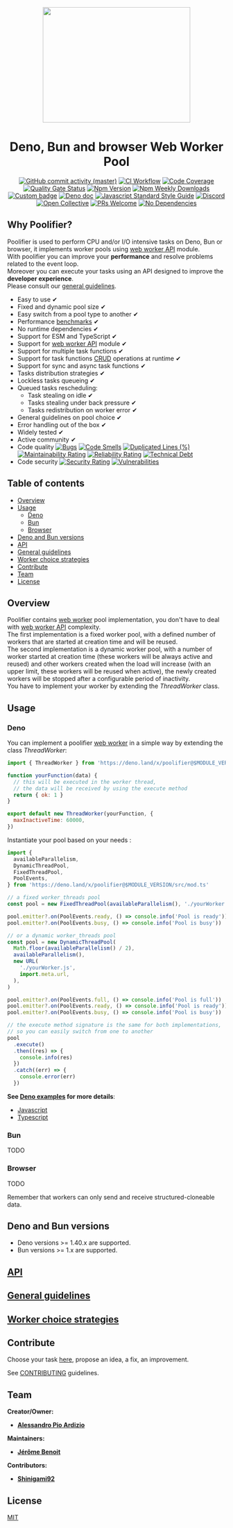 <div align="center">
  <img src="./images/logo.png" width="340px" height="266px"/>
</div>

<div align="center">

# Deno, Bun and browser Web Worker Pool

</div>

<div align="center">

[![GitHub commit activity (master)](https://img.shields.io/github/commit-activity/m/poolifier/poolifier-web-worker/master?color=brightgreen&logo=github)](https://github.com/poolifier/poolifier-web-worker/graphs/commit-activity)
[![CI Workflow](https://github.com/poolifier/poolifier-web-worker/actions/workflows/ci.yml/badge.svg)](https://github.com/poolifier/poolifier-web-worker/actions/workflows/ci.yml)
[![Code Coverage](https://sonarcloud.io/api/project_badges/measure?project=poolifier_poolifier-web-worker&metric=coverage)](https://sonarcloud.io/dashboard?id=poolifier_poolifier-web-worker)
[![Quality Gate Status](https://sonarcloud.io/api/project_badges/measure?project=poolifier_poolifier-web-worker&metric=alert_status)](https://sonarcloud.io/dashboard?id=poolifier_poolifier-web-worker)
[![Npm Version](https://badgen.net/npm/v/poolifier-web-worker?icon=npm)](https://www.npmjs.com/package/poolifier-web-worker)
[![Npm Weekly Downloads](https://badgen.net/npm/dw/poolifier-web-worker?icon=npm)](https://www.npmjs.com/package/poolifier-web-worker)
[![Custom badge](https://img.shields.io/endpoint?url=https%3A%2F%2Fdeno-visualizer.danopia.net%2Fshields%2Flatest-version%2Fx%2Fpoolifier%2Fmod.ts)](https://deno.land/x/poolifier/src/mod.ts)
[![Deno doc](https://doc.deno.land/badge.svg)](https://deno.land/x/poolifier/src/mod.ts)
[![Javascript Standard Style Guide](<https://badgen.net/static/code style/standard/green>)](https://standardjs.com)
[![Discord](https://badgen.net/discord/online-members/vXxZhyb3b6?icon=discord&label=discord&color=green)](https://discord.gg/vXxZhyb3b6)
[![Open Collective](https://opencollective.com/poolifier/tiers/badge.svg)](https://opencollective.com/poolifier)
[![PRs Welcome](https://badgen.net/static/PRs/welcome/green)](https://makeapullrequest.com)
[![No Dependencies](<https://badgen.net/static/dependencies/no dependencies/green>)](https://badgen.net/static/dependencies/nodependencies/green)

</div>

## Why Poolifier?

Poolifier is used to perform CPU and/or I/O intensive tasks on Deno, Bun or
browser, it implements worker pools using
[web worker API](https://developer.mozilla.org/en-US/docs/Web/API/Web_Workers_API)
module.\
With poolifier you can improve your **performance** and resolve problems related
to the event loop.\
Moreover you can execute your tasks using an API designed to improve the
**developer experience**.\
Please consult our [general guidelines](#general-guidelines).

- Easy to use ✔
- Fixed and dynamic pool size ✔
- Easy switch from a pool type to another ✔
- Performance [benchmarks](./benchmarks/README.md) ✔
- No runtime dependencies ✔
- Support for ESM and TypeScript ✔
- Support for
  [web worker API](https://developer.mozilla.org/en-US/docs/Web/API/Web_Workers_API)
  module ✔
- Support for multiple task functions ✔
- Support for task functions
  [CRUD](https://en.wikipedia.org/wiki/Create,_read,_update_and_delete)
  operations at runtime ✔
- Support for sync and async task functions ✔
- Tasks distribution strategies ✔
- Lockless tasks queueing ✔
- Queued tasks rescheduling:
  - Task stealing on idle ✔
  - Tasks stealing under back pressure ✔
  - Tasks redistribution on worker error ✔
- General guidelines on pool choice ✔
- Error handling out of the box ✔
- Widely tested ✔
- Active community ✔
- Code quality
  [![Bugs](https://sonarcloud.io/api/project_badges/measure?project=poolifier_poolifier-web-worker&metric=bugs)](https://sonarcloud.io/dashboard?id=poolifier_poolifier-web-worker)
  [![Code Smells](https://sonarcloud.io/api/project_badges/measure?project=poolifier_poolifier-web-worker&metric=code_smells)](https://sonarcloud.io/dashboard?id=poolifier_poolifier-web-worker)
  [![Duplicated Lines (%)](https://sonarcloud.io/api/project_badges/measure?project=poolifier_poolifier-web-worker&metric=duplicated_lines_density)](https://sonarcloud.io/dashboard?id=poolifier_poolifier-web-worker)
  [![Maintainability Rating](https://sonarcloud.io/api/project_badges/measure?project=poolifier_poolifier-web-worker&metric=sqale_rating)](https://sonarcloud.io/dashboard?id=poolifier_poolifier-web-worker)
  [![Reliability Rating](https://sonarcloud.io/api/project_badges/measure?project=poolifier_poolifier-web-worker&metric=reliability_rating)](https://sonarcloud.io/dashboard?id=poolifier_poolifier-web-worker)
  [![Technical Debt](https://sonarcloud.io/api/project_badges/measure?project=poolifier_poolifier-web-worker&metric=sqale_index)](https://sonarcloud.io/dashboard?id=poolifier_poolifier-web-worker)
- Code security
  [![Security Rating](https://sonarcloud.io/api/project_badges/measure?project=poolifier_poolifier-web-worker&metric=security_rating)](https://sonarcloud.io/dashboard?id=poolifier_poolifier-web-worker)
  [![Vulnerabilities](https://sonarcloud.io/api/project_badges/measure?project=poolifier_poolifier-web-worker&metric=vulnerabilities)](https://sonarcloud.io/dashboard?id=poolifier_poolifier-web-worker)

## Table of contents

- [Overview](#overview)
- [Usage](#usage)
  - [Deno](#deno)
  - [Bun](#bun)
  - [Browser](#browser)
- [Deno and Bun versions](#deno-and-bun-versions)
- [API](#api)
- [General guidelines](#general-guidelines)
- [Worker choice strategies](#worker-choice-strategies)
- [Contribute](#contribute)
- [Team](#team)
- [License](#license)

## Overview

Poolifier contains
[web worker](https://developer.mozilla.org/en-US/docs/Web/API/Worker/Worker)
pool implementation, you don't have to deal with
[web worker API](https://developer.mozilla.org/en-US/docs/Web/API/Web_Workers_API)
complexity.\
The first implementation is a fixed worker pool, with a defined number of
workers that are started at creation time and will be reused.\
The second implementation is a dynamic worker pool, with a number of worker
started at creation time (these workers will be always active and reused) and
other workers created when the load will increase (with an upper limit, these
workers will be reused when active), the newly created workers will be stopped
after a configurable period of inactivity.\
You have to implement your worker by extending the _ThreadWorker_ class.

## Usage

### Deno

You can implement a poolifier
[web worker](https://developer.mozilla.org/en-US/docs/Web/API/Worker/Worker) in
a simple way by extending the class _ThreadWorker_:

```js
import { ThreadWorker } from 'https://deno.land/x/poolifier@$MODULE_VERSION/src/mod.ts'

function yourFunction(data) {
  // this will be executed in the worker thread,
  // the data will be received by using the execute method
  return { ok: 1 }
}

export default new ThreadWorker(yourFunction, {
  maxInactiveTime: 60000,
})
```

Instantiate your pool based on your needs :

```js
import {
  availableParallelism,
  DynamicThreadPool,
  FixedThreadPool,
  PoolEvents,
} from 'https://deno.land/x/poolifier@$MODULE_VERSION/src/mod.ts'

// a fixed worker_threads pool
const pool = new FixedThreadPool(availableParallelism(), './yourWorker.js')

pool.emitter?.on(PoolEvents.ready, () => console.info('Pool is ready'))
pool.emitter?.on(PoolEvents.busy, () => console.info('Pool is busy'))

// or a dynamic worker_threads pool
const pool = new DynamicThreadPool(
  Math.floor(availableParallelism() / 2),
  availableParallelism(),
  new URL(
    './yourWorker.js',
    import.meta.url,
  ),
)

pool.emitter?.on(PoolEvents.full, () => console.info('Pool is full'))
pool.emitter?.on(PoolEvents.ready, () => console.info('Pool is ready'))
pool.emitter?.on(PoolEvents.busy, () => console.info('Pool is busy'))

// the execute method signature is the same for both implementations,
// so you can easily switch from one to another
pool
  .execute()
  .then((res) => {
    console.info(res)
  })
  .catch((err) => {
    console.error(err)
  })
```

**See [Deno examples](./examples/deno/) for more details**:

- [Javascript](./examples/deno/javascript/)
- [Typescript](./examples/deno/typescript/)

### Bun

TODO

### Browser

TODO

Remember that workers can only send and receive structured-cloneable data.

## Deno and Bun versions

- Deno versions >= 1.40.x are supported.
- Bun versions >= 1.x are supported.

## [API](./docs/api.md)

## [General guidelines](./docs/general-guidelines.md)

## [Worker choice strategies](./docs/worker-choice-strategies.md)

## Contribute

Choose your task [here](https://github.com/orgs/poolifier/projects/1), propose
an idea, a fix, an improvement.

See [CONTRIBUTING](./CONTRIBUTING.md) guidelines.

## Team

**Creator/Owner:**

- [**Alessandro Pio Ardizio**](https://github.com/pioardi)

**Maintainers:**

- [**Jérôme Benoit**](https://github.com/jerome-benoit)

**Contributors:**

- [**Shinigami92**](https://github.com/Shinigami92)

## License

[MIT](./LICENSE)
